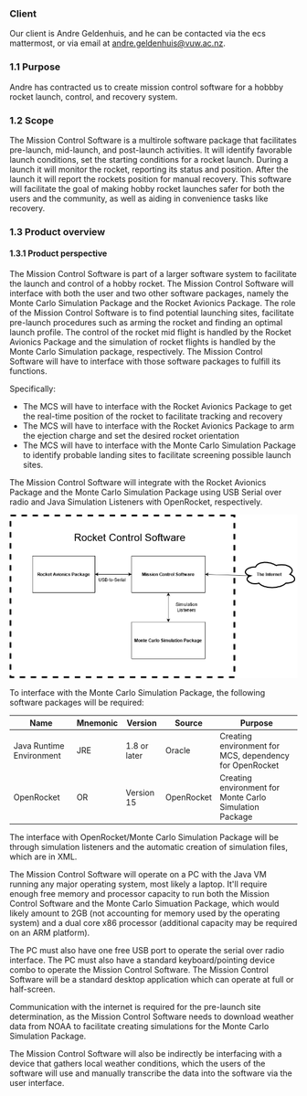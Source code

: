 ### Client

Our client is Andre Geldenhuis, and he can be contacted via the ecs mattermost, or via email at andre.geldenhuis@vuw.ac.nz.

### 1.1 Purpose

Andre has contracted us to create mission control software for a hobbby rocket launch, control, and recovery system. 

### 1.2 Scope

The Mission Control Software is a multirole software package that facilitates pre-launch, mid-launch, and post-launch activities.
It will identify favorable launch conditions, set the starting conditions for a rocket launch. 
During a launch it will monitor the rocket, reporting its status and position.
After the launch it will report the rockets position for manual recovery. 
This software will facilitate the goal of making hobby rocket launches safer for both the users and the community, as well as aiding in convenience tasks like recovery.

### 1.3 Product overview 
#### 1.3.1 Product perspective

The Mission Control Software is part of a larger software system to facilitate the launch and control of a hobby rocket.
The Mission Control Software will interface with both the user and two other software packages, namely the Monte Carlo Simulation Package and the Rocket Avionics Package.
The role of the Mission Control Software is to find potential launching sites, facilitate pre-launch procedures such as arming the rocket and finding an optimal
launch profile. The control of the rocket mid flight is handled by the Rocket Avionics Package and the simulation of rocket flights is handled by the Monte Carlo
Simulation package, respectively. The Mission Control Software will have to interface with those software packages to fulfill its functions.

Specifically:

* The MCS will have to interface with the Rocket Avionics Package to get the real-time position of the rocket to facilitate tracking and recovery
* The MCS will have to interface with the Rocket Avionics Package to arm the ejection charge and set the desired rocket orientation
* The MCS will have to interface with the Monte Carlo Simulation Package to identify probable landing sites to facilitate screening possible launch sites.

The Mission Control Software will integrate with the Rocket Avionics Package and the Monte Carlo Simulation Package using USB Serial over radio and Java Simulation
Listeners with OpenRocket, respectively.

![Semantic description of image](system_diagram.png)

To interface with the Monte Carlo Simulation Package, the following software packages will be required:

| Name | Mnemonic | Version | Source | Purpose |
| ------ | ------ | ------ | ------ | ------ |
| Java Runtime Environment | JRE | 1.8 or later | Oracle | Creating environment for MCS, dependency for OpenRocket |
| OpenRocket | OR | Version 15 | OpenRocket | Creating environment for Monte Carlo Simulation Package |

The interface with OpenRocket/Monte Carlo Simulation Package will be through simulation listeners and the automatic creation of simulation files, which are in XML.

The Mission Control Software will operate on a PC with the Java VM running any major operating system, most likely a laptop. It'll require enough free memory and 
processor capacity to run both the Mission Control Software and the Monte Carlo Simuation Package, which would likely amount to 2GB (not accounting for memory used
by the operating system) and a dual core x86 processor (additional capacity may be required on an ARM platform).

The PC must also have one free USB port to operate the serial over radio interface. The PC must also have a standard keyboard/pointing device combo to operate the
Mission Control Software. The Mission Control Software will be a standard desktop application which can operate at full or half-screen.

Communication with the internet is required for the pre-launch site determination, as the Mission Control Software needs to download weather data from NOAA to facilitate
creating simulations for the Monte Carlo Simulation Package.

The Mission Control Software will also be indirectly be interfacing with a device that gathers local weather conditions, which the users of the software will use
and manually transcribe the data into the software via the user interface.
